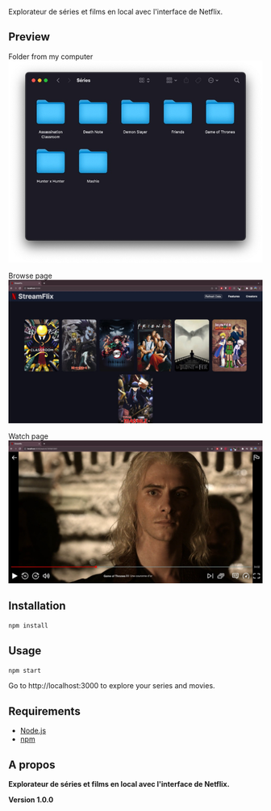 
Explorateur de séries et films en local avec l'interface de Netflix.

## Preview

Folder from my computer
![Alt text](<public/assets/readme/Screenshot 2023-12-04 at 20.23.48.jpeg>)

Browse page
![Alt text](<public/assets/readme/Screenshot 2023-12-04 at 20.22.23.jpeg>)

Watch page
![Alt text](<public/assets/readme/Screenshot 2023-12-04 at 20.23.03.jpeg>)

## Installation

```bash
npm install
```

## Usage

```bash
npm start
```

Go to http://localhost:3000 to explore your series and movies.


## Requirements

- [Node.js](https://nodejs.org/en/)
- [npm](https://www.npmjs.com/)

## A propos

**Explorateur de séries et films en local avec l'interface de Netflix.**

**Version 1.0.0**
